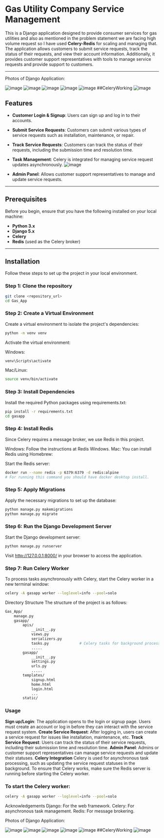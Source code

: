 # Gas Utility Company Service Management

This is a Django application designed to provide consumer services for gas utilities and also as mentioned in the problem statement we are facing high volume request so I have used **Celery-Redis** for scaling and managing that. The application allows customers to submit service requests, track the status of their requests, and view their account information. Additionally, it provides customer support representatives with tools to manage service requests and provide support to customers.

---

Photos of Django Application:

![image](https://github.com/user-attachments/assets/94b3eea4-9db3-4e78-9e58-8a3ed6130220)
![image](https://github.com/user-attachments/assets/c8eb6c3b-a771-4a92-89f1-83ccd84d99a6)
![image](https://github.com/user-attachments/assets/5bd9da29-f6e1-4ce3-9583-66c1c3d0bd64)
![image](https://github.com/user-attachments/assets/3de17f5d-7057-4d4b-86a1-d26e382d23af)
![image](https://github.com/user-attachments/assets/000180b7-565c-418b-b00e-d8937d31e416)
##CeleryWorking
![image](https://github.com/user-attachments/assets/5b40b8f6-9918-497a-bf19-af5ec0893e5e)

## Features

- **Customer Login & Signup**: Users can sign up and log in to their accounts.
- **Submit Service Requests**: Customers can submit various types of service requests such as installation, maintenance, or repair.
- **Track Service Requests**: Customers can track the status of their requests, including the submission time and resolution time.
- **Task Management**: Celery is integrated for managing service request updates asynchronously.
  ![image](https://github.com/user-attachments/assets/00985504-5572-49bc-8feb-83d637726b5b)

- **Admin Panel**: Allows customer support representatives to manage and update service requests.

---

## Prerequisites

Before you begin, ensure that you have the following installed on your local machine:

- **Python 3.x**
- **Django 5.x**
- **Celery**
- **Redis** (used as the Celery broker)

---

## Installation

Follow these steps to set up the project in your local environment.

### Step 1: Clone the repository

```bash
git clone <repository_url>
cd Gas_App
```

### Step 2: Create a Virtual Environment
Create a virtual environment to isolate the project's dependencies:

``` bash
python -m venv venv
```

Activate the virtual environment:

Windows:
```bash
venv\Scripts\activate
```

Mac/Linux:
```bash
source venv/bin/activate
```

### Step 3: Install Dependencies
Install the required Python packages using requirements.txt:

```bash
pip install -r requirements.txt
cd gasapp
```

### Step 4: Install Redis
Since Celery requires a message broker, we use Redis in this project.

Windows: Follow the instructions at Redis Windows.
Mac: You can install Redis using Homebrew:

Start the Redis server:

``` bash
docker run --name redis -p 6379:6379 -d redis:alpine
# For running this command you should have docker desktop install.
```

### Step 5: Apply Migrations
Apply the necessary migrations to set up the database:

```bash
python manage.py makemigrations
python manage.py migrate
```

### Step 6: Run the Django Development Server
Start the Django development server:

```bash
python manage.py runserver
```
Visit http://127.0.0.1:8000/ in your browser to access the application.

### Step 7: Run Celery Worker
To process tasks asynchronously with Celery, start the Celery worker in a new terminal window:

```bash
celery -A gasapp worker --loglevel=info --pool=solo
```

Directory Structure
The structure of the project is as follows:

```graphql
Gas_App/
    manage.py                    
    gasapp/                       
        apis/                     
            __init__.py
            views.py              
            serializers.py        
            tasks.py              # Celery tasks for background processing
            .....
        gasapp/                    
            __init__.py
            settings.py           
            urls.py               
            .....
        templates/                
            signup.html           
            home.html
            login.html
            ...         
        static/                  
```
        
### Usage
**Sign up/Login**: The application opens to the login or signup page. Users must create an account or log in before they can interact with the service request system.
**Create Service Request**: After logging in, users can create a service request for issues like installation, maintenance, etc.
**Track Service Request**: Users can track the status of their service requests, including their submission time and resolution time.
**Admin Panel**: Admins or customer support representatives can manage service requests and update their statuses.
**Celery Integration**
Celery is used for asynchronous task processing, such as updating the service request statuses in the background. To ensure that Celery works, make sure the Redis server is running before starting the Celery worker.

### To start the Celery worker:

```bash
celery -A gasapp worker --loglevel=info --pool=solo
```


Acknowledgements
Django: For the web framework.
Celery: For asynchronous task management.
Redis: For message brokering.

Photos of Django Application:

![image](https://github.com/user-attachments/assets/94b3eea4-9db3-4e78-9e58-8a3ed6130220)
![image](https://github.com/user-attachments/assets/c8eb6c3b-a771-4a92-89f1-83ccd84d99a6)
![image](https://github.com/user-attachments/assets/5bd9da29-f6e1-4ce3-9583-66c1c3d0bd64)
![image](https://github.com/user-attachments/assets/3de17f5d-7057-4d4b-86a1-d26e382d23af)
![image](https://github.com/user-attachments/assets/000180b7-565c-418b-b00e-d8937d31e416)
##CeleryWorking
![image](https://github.com/user-attachments/assets/5b40b8f6-9918-497a-bf19-af5ec0893e5e)




